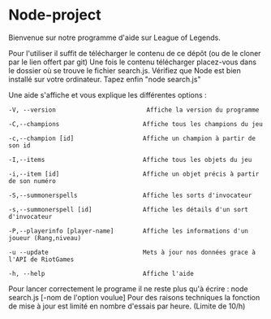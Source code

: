 # Node-project

Bienvenue sur notre programme d'aide sur League of Legends.

Pour l'utiliser il suffit de télécharger le contenu de ce dépôt (ou de le cloner par le lien offert par git)
Une fois le contenu télécharger placez-vous dans le dossier où se trouve le fichier search.js.
Vérifiez que Node est bien installé sur votre ordinateur.
Tapez enfin "node search.js"

Une aide s'affiche et vous explique les différentes options : 

    -V, --version                         Affiche la version du programme
   
    -C,--champions                       Affiche tous les champions du jeu
    
    -c,--champion [id]                   Affiche un champion à partir de son id
    
    -I,--items                           Affiche tous les objets du jeu
    
    -i,--item [id]                       Affiche un objet précis à partir de son numéro
    
    -S,--summonerspells                  Affiche les sorts d'invocateur
    
    -s,--summonerspell [id]              Affiche les détails d'un sort d'invocateur
    
    -P,--playerinfo [player-name]        Affiche les informations d'un joueur (Rang,niveau)
    
    -u --update                          Mets à jour nos données grace à l'API de RiotGames
    
    -h, --help                           Affiche l'aide
    
Pour lancer correctement le programe il ne reste plus qu'à écrire : node search.js [-nom de l'option voulue]
Pour des raisons techniques la fonction de mise à jour est limité en nombre d'essais par heure. (Limite de 10/h)
